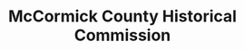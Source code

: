 ---
layout: repo
title: "McCormick County Historical Commission"
id: 2097
permalink: repos/2097/
---